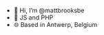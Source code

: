 - 👋 Hi, I’m @mattbrooksbe
- 👀 JS and PHP
- 🌐 Based in Antwerp, Belgium

<!---
mattvandenbroeck/mattvandenbroeck is a ✨ special ✨ repository because its `README.md` (this file) appears on your GitHub profile.
You can click the Preview link to take a look at your changes.
--->
